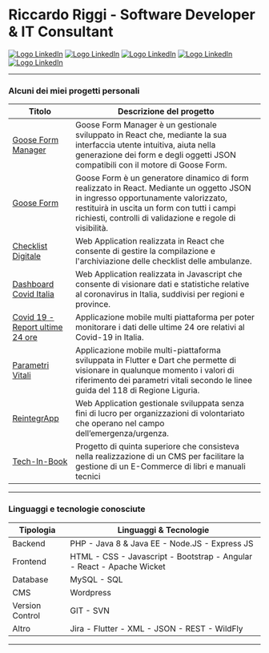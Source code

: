 # Riccardo Riggi - Software Developer & IT Consultant
[![Logo LinkedIn](https://cdn3.iconfinder.com/data/icons/social-media-chamfered-corner/154/linkedin-48.png)](https://www.linkedin.com/in/riccardoriggi/) [![Logo LinkedIn](https://cdn3.iconfinder.com/data/icons/social-media-chamfered-corner/154/facebook-48.png)](https://www.facebook.com/riccardo.riggi.52) [![Logo LinkedIn](https://cdn3.iconfinder.com/data/icons/social-media-chamfered-corner/154/instagram-48.png)](https://www.instagram.com/_riccardoriggi_/) [![Logo LinkedIn](https://cdn3.iconfinder.com/data/icons/social-media-chamfered-corner/154/wordpress-48.png)](https://www.riccardoriggi.it/)  [![Logo LinkedIn](https://cdn3.iconfinder.com/data/icons/social-media-chamfered-corner/154/blogger-48.png)](https://www.riccardoriggi.it/blog/)  

---
### Alcuni dei miei progetti personali
|Titolo|Descrizione del progetto|
|--|--|
|[Goose Form Manager](https://github.com/RiccardoRiggi/gooseform-manager)|Goose Form Manager è un gestionale sviluppato in React che, mediante la sua interfaccia utente intuitiva, aiuta nella generazione dei form e degli oggetti JSON compatibili con il motore di Goose Form.|
|[Goose Form](https://github.com/RiccardoRiggi/gooseform)|Goose Form è un generatore dinamico di form realizzato in React. Mediante un oggetto JSON in ingresso opportunamente valorizzato, restituirà in uscita un form con tutti i campi richiesti, controlli di validazione e regole di visibilità.|
|[Checklist Digitale](https://github.com/RiccardoRiggi/checklist-digitale-fe)|Web Application realizzata in React che consente di gestire la compilazione e l'archiviazione delle checklist delle ambulanze.|
|[Dashboard Covid Italia](https://github.com/RiccardoRiggi/dashboard-covid-italia)|Web Application realizzata in Javascript che consente di visionare dati e statistiche relative al coronavirus in Italia, suddivisi per regioni e province.|
|[Covid 19 - Report ultime 24 ore](https://github.com/RiccardoRiggi/covid-19-ultime-24-ore)|Applicazione mobile multi piattaforma per poter monitorare i dati delle ultime 24 ore relativi al Covid-19 in Italia.|
|[Parametri Vitali](https://github.com/RiccardoRiggi/parametri-vitali)|Applicazione mobile multi-piattaforma sviluppata in Flutter e Dart che permette di visionare in qualunque momento i valori di riferimento dei parametri vitali secondo le linee guida del 118 di Regione Liguria.|
|[ReintegrApp](https://github.com/RiccardoRiggi/NewReintegrApp)|Web Application gestionale sviluppata senza fini di lucro per organizzazioni di volontariato che operano nel campo dell’emergenza/urgenza.|
|[Tech-In-Book](https://www.riccardoriggi.it/progetti/tech-in-book-il-cms-per-la-gestione-di-e-commerce-di-libri-e-manuali-tecnici/)|Progetto di quinta superiore che consisteva nella realizzazione di un CMS per facilitare la gestione di un E-Commerce di libri e manuali tecnici|
---
### Linguaggi e tecnologie conosciute
|Tipologia|Linguaggi & Tecnologie|
|--|--|
|Backend|PHP - Java 8 & Java EE - Node.JS - Express JS|
|Frontend|HTML - CSS - Javascript - Bootstrap - Angular - React - Apache Wicket|
|Database|MySQL - SQL|
|CMS|Wordpress|
|Version Control|GIT - SVN  |
|Altro|Jira - Flutter - XML - JSON - REST - WildFly |
---

